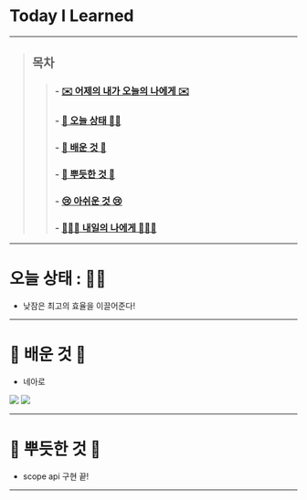

# Today I Learned

---

> ## 목차
>
> > ###  - [✉️ 어제의 내가 오늘의 나에게 ✉️](#%EF%B8%8F-%EC%96%B4%EC%A0%9C%EC%9D%98-%EB%82%B4%EA%B0%80-%EC%98%A4%EB%8A%98%EC%9D%98-%EB%82%98%EC%97%90%EA%B2%8C-%EF%B8%8F)
> >
> > ###  - [👵 오늘 상태 👵🏻](#%EC%98%A4%EB%8A%98-%EC%83%81%ED%83%9C--)
> >
> > ###  - [🧐 배운 것 🧐](#-%EB%B0%B0%EC%9A%B4-%EA%B2%83-)
> >
> > ###  - [🥰 뿌듯한 것 🥰](#-%EB%BF%8C%EB%93%AF%ED%95%9C-%EA%B2%83-)
> >
> > ###  - [😢 아쉬운 것 😢](#-%EC%95%84%EC%89%AC%EC%9A%B4-%EA%B2%83-)
> >
> > ###  - [🙋🏻‍♀️ 내일의 나에게 🙋🏻‍♀️](#%EF%B8%8F-%EB%82%B4%EC%9D%BC%EC%9D%98-%EB%82%98%EC%97%90%EA%B2%8C-%EF%B8%8F)



---

# 오늘 상태 : 👵🏻

- 낮잠은 최고의 효율을 이끌어준다!

---

# 🧐 배운 것 🧐


- 네아로

![](https://images.velog.io/images/9sanha/post/d7bcd45e-598c-4dc6-83c9-fd78ee88a557/1%EC%95%88.png)
![](https://images.velog.io/images/9sanha/post/a2eb3e0c-928f-484b-a5fb-ea5250f3e42a/2%EC%95%88.png)


---

# 🥰 뿌듯한 것 🥰

- scope api 구현 끝! 

---

